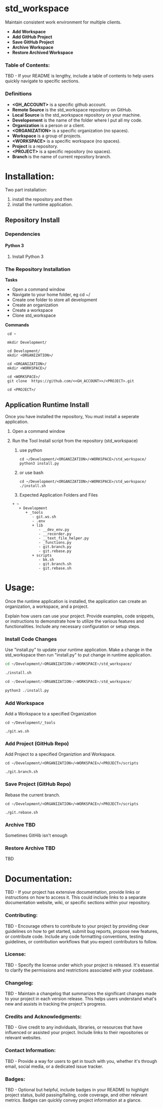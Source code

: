 # std_workspace
Maintain consistent work environment for multiple clients.

* __Add Workspace__
* __Add GitHub Project__
* __Save GitHub Project__
* __Archive Workspace__
* __Restore Archived Workspace__

### Table of Contents: 
TBD - If your README is lengthy, include a table of contents to help users quickly navigate to specific sections.

### Definitions
* __\<GH_ACCOUNT>__ is a specific github account.
* __Remote Source__ is the std_workspace repository on GitHub.
* __Local Source__ is the std_workspace repository on your machine.
* __Developement__ is the name of the folder where I put all my code.
* __Organization__ is a person or a client. 
* __\<ORGANIZATION>__ is a specific organization (no spaces).
* __Workspace__ is a group of projects.
* __\<WORKSPACE>__ is a specific workspace (no spaces).
* __Project__ is a repository.
* __\<PROJECT>__ is a specific repository (no spaces).
* __Branch__ is the name of current repository branch.

# Installation: 
Two part installation: 
1. install the repository and then 
1. install the runtime application.

## Repository Install
### Dependencies
#### Python 3
1. Install Python 3

### The Repository Installation

__Tasks__

* Open a command window
* Navigate to your home folder, eg cd ~/
* Create one folder to store all development
* Create an organization
* Create a workspace
* Clone std_workspace
 
__Commands__
   
   ```commandline
    cd ~
    
    mkdir Development/

    cd Development/
    mkdir <ORGANIZATION>/
    
    cd <ORGANIZATION>/
    mkdir <WORKSPACE>/
    
    cd <WORKSPACE>/
    git clone  https://github.com/<<GH_ACCOUNT>>/<PROJECT>.git
    
    cd <PROJECT>/
   ```

## Application Runtime Install
Once you have installed the repository,
You must install a seperate application.

1. Open a command window

1. Run the Tool Install script from the repository (std_workspace)
   1. use python
      ```commandline
      cd ~/Development/<ORGANIZATION>/<WORKSPACE>/std_workspace/
      python3 install.py
      ```

   1. or use bash
      ```commandline
      cd ~/Development/<ORGANIZATION>/<WORKSPACE>/std_workspace/
      ./install.sh
      ```
   1. Expected Application Folders and Files
   ```
   + ~
      + Development
         + _tools
            - git.ws.sh
            - .env
            + lib
               - __dev_env.py
               - __recorder.py
               - __text_file_helper.py
               - _functions.py
               - git.branch.py
               - git.rebase.py
            + scripts
               - bk.sh
               - git.branch.sh
               - git.rebase.sh   
   ```

# Usage: 
Once the runtime application is installed,
the application can create an organization, a workspace, and a project.

Explain how users can use your project. 
Provide examples, code snippets, or instructions to demonstrate how to utilize the various features and functionalities. 
Include any necessary configuration or setup steps.

### Install Code Changes
Use "install.py" to update your runtime application. 
Make a change in the std_workspace then run "install.py" to put change in runtime application.
```bash
cd ~/Development/<ORGANIZATION>/<WORKSPACE>/std_workspace/

./install.sh
```
```python
cd ~/Development/<ORGANIZATION>/<WORKSPACE>/std_workspace/

python3 ./install.py
```

### Add Workspace
Add a Workspace to a specified Organization
   ```commandline
   cd ~/Development/_tools
   
   ./git.ws.sh  
   ```
### Add Project (GitHub Repo)
Add Project to a specified Organiztion and  Workspace.
   ```
   cd ~/Development/<ORGANIZATION>/<WORKSPACE>/<PROJECT>/scripts
   
   ./git.branch.sh
   ```
### Save Project (GitHub Repo)
Rebase the current branch.
   ```
   cd ~/Development/<ORGANIZATION>/<WORKSPACE>/<PROJECT>/scripts
   
   ./git.rebase.sh
   ```
### Archive TBD
Sometimes GitHib isn't enough

### Restore Archive TBD
TBD

# Documentation: 
TBD - If your project has extensive documentation, provide links or instructions on how to access it. 
This could include links to a separate documentation website, wiki, or specific sections within your repository.

### Contributing: 
TBD - Encourage others to contribute to your project by providing clear guidelines on how to get started, submit bug reports, propose new features, or contribute code. 
Include any code formatting conventions, testing guidelines, or contribution workflows that you expect contributors to follow.

### License: 
TBD - Specify the license under which your project is released. 
It's essential to clarify the permissions and restrictions associated with your codebase.

### Changelog: 
TBD - Maintain a changelog that summarizes the significant changes made to your project in each version release. 
This helps users understand what's new and assists in tracking the project's progress.

### Credits and Acknowledgments: 
TBD - Give credit to any individuals, libraries, or resources that have influenced or assisted your project. 
Include links to their repositories or relevant websites.

### Contact Information: 
TBD - Provide a way for users to get in touch with you, whether it's through email, social media, or a dedicated issue tracker.

### Badges: 
TBD - Optional but helpful, include badges in your README to highlight project status, build passing/failing, code coverage, and other relevant metrics. 
Badges can quickly convey project information at a glance.